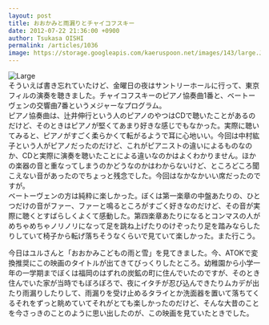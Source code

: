 ```yaml
---
layout: post
title: おおかみと雨漏りとチャイコフスキー
date: 2012-07-22 21:36:00 +0900
author: Tsukasa OISHI
permalink: /articles/1036
image: https://storage.googleapis.com/kaeruspoon.net/images/143/large.JPG?1342960589
---
```



![Large](https://storage.googleapis.com/kaeruspoon.net/images/143/large.JPG?1342960589)  
そういえば書き忘れていたけど、金曜日の夜はサントリーホールに行って、東京フィルの演奏を聴きました。チャイコフスキーのピアノ協奏曲1番と、ベートーヴェンの交響曲7番というメジャーなプログラム。  
ピアノ協奏曲は、辻井伸行という人のピアノのやつはCDで聴いたことがあるのだけど、そのときはピアノが堅くてあまり好きな感じでもなかった。実際に聴いてみると、ピアノがすごく柔らかくて転がるようで耳に心地いい。今回は中村紘子という人がピアノだったのだけど、これがピアニストの違いによるものなのか、CDと実際に演奏を聴いたことによる違いなのかはよくわかりません。ほかの楽器の音と重なってしまうのかどうなのかはわからないけど、ところどころ聞こえない音があったのでちょっと残念でした。今回はなかなかいい席だったのですが。  
ベートーヴェンの方は純粋に楽しかった。ぼくは第一楽章の中盤あたりの、ひとつだけの音がファー、ファーと鳴るところがすごく好きなのだけど、その音が実際に聴くとすばらしくよくて感動した。第四楽章あたりになるとコンマスの人がめちゃめちゃノリノリになって足を跳ね上げたりのけぞったり足を踏みならしたりしていて椅子から転げ落ちそうなくらいで見ていて楽しかった。また行こう。  

今日はユルさんと「おおかみこどもの雨と雪」を見てきました。今、ATOKで変換推奨にこの映画のタイトルが出てきてびっくりしたところ。幼稚園から小学一年の一学期までぼくは福岡のはずれの炭鉱の町に住んでいたのですが、そのとき住んでいた家が当時でもぼろぼろで、夜にイタチが忍び込んできたりムカデが出たり雨漏りしたりして、雨漏りを受け止めるタライとか洗面器を置いて落ちてくるそれをずっと眺めていてそれがとても楽しかったのだけど、そんな大昔のことを今さっきのことのように思い出したのが、この映画を見ていたときでした。  

